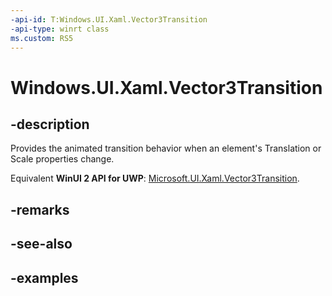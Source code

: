```yaml
---
-api-id: T:Windows.UI.Xaml.Vector3Transition
-api-type: winrt class
ms.custom: RS5
---
```


<!-- Class syntax.
public class Vector3Transition 
-->

# Windows.UI.Xaml.Vector3Transition

## -description
Provides the animated transition behavior when an element's Translation or Scale properties change.

Equivalent **WinUI 2 API for UWP**: [Microsoft.UI.Xaml.Vector3Transition](/windows/winui/api/microsoft.ui.xaml.vector3transition).

## -remarks

## -see-also

## -examples

